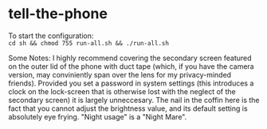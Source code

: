 tell-the-phone
==============

To start the configuration:\
`cd sh && chmod 755 run-all.sh && ./run-all.sh`

Some Notes:
I highly recommend covering the secondary screen featured on the outer lid of the phone with duct tape (which, if you have the camera version, may conviniently span over the lens for my privacy-minded friends). Provided you set a password in system settings (this introduces a clock on the lock-screen that is otherwise lost with the neglect of the secondary screen) it is largely unneccesary. The nail in the coffin here is the fact that you cannot adjust the brightness value, and its default setting is absolutely eye frying. "Night usage" is a "Night Mare".
